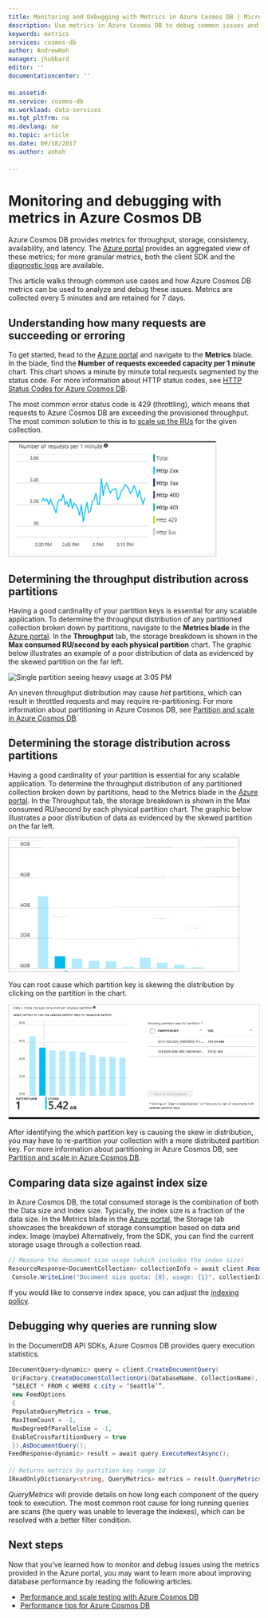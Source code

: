 ```yaml
---
title: Monitoring and Debugging with Metrics in Azure Cosmos DB | Microsoft Docs
description: Use metrics in Azure Cosmos DB to debug common issues and monitor the database.
keywords: metrics
services: cosmos-db
author: AndrewHoh
manager: jhubbard
editor: ''
documentationcenter: ''

ms.assetid: 
ms.service: cosmos-db
ms.workload: data-services
ms.tgt_pltfrm: na
ms.devlang: na
ms.topic: article
ms.date: 09/18/2017
ms.author: anhoh

---
```


# Monitoring and debugging with metrics in Azure Cosmos DB

Azure Cosmos DB provides metrics for throughput, storage, consistency, availability, and latency. The [Azure portal](https://portal.azure.com) provides an aggregated view of these metrics; for more granular metrics, both the client SDK and the [diagnostic logs](./logging.md) are available.

This article walks through common use cases and how Azure Cosmos DB metrics can be used to analyze and debug these issues. Metrics are collected every 5 minutes and are retained for 7 days.

## Understanding how many requests are succeeding or erroring

To get started, head to the [Azure portal](https://portal.azure.com) and navigate to the **Metrics** blade. In the blade, find the **Number of requests exceeded capacity per 1 minute** chart. This chart shows a minute by minute total requests segmented by the status code. For more information about HTTP status codes, see [HTTP Status Codes for Azure Cosmos DB](https://docs.microsoft.com/rest/api/documentdb/http-status-codes-for-documentdb).

The most common error status code is 429 (throttling), which means that requests to Azure Cosmos DB are exceeding the provisioned throughput. The most common solution to this is to [scale up the RUs](./set-throughput.md) for the given collection.

![Number of requests per minute](media/use-metrics/metrics-12.png)

## Determining the throughput distribution across partitions

Having a good cardinality of your partition keys is essential for any scalable application. To determine the throughput distribution of any partitioned collection broken down by partitions, navigate to the **Metrics blade** in the [Azure portal](https://portal.azure.com). In the **Throughput** tab, the storage breakdown is shown in the **Max consumed RU/second by each physical partition** chart. The graphic below illustrates an example of a poor distribution of data as evidenced by the skewed partition on the far left. 

![Single partition seeing heavy usage at 3:05 PM](media/use-metrics/bad-key-throughput.png)

An uneven throughput distribution may cause *hot* partitions, which can result in throttled requests and may require re-partitioning. For more information about partitioning in Azure Cosmos DB, see [Partition and scale in Azure Cosmos DB](./partition-data.md).

## Determining the storage distribution across partitions

Having a good cardinality of your partition is essential for any scalable application. To determine the throughput distribution of any partitioned collection broken down by partitions, head to the Metrics blade in the [Azure portal](https://portal.azure.com). In the Throughput tab, the storage breakdown is shown in the Max consumed RU/second by each physical partition chart. The graphic below illustrates a poor distribution of data as evidenced by the skewed partition on the far left. 

![Example of poor data distribution](media/use-metrics/metrics-07.png)

You can root cause which partition key is skewing the distribution by clicking on the partition in the chart. 

![Partition key is skewing the distribution](media/use-metrics/metrics-05.png)

After identifying the which partition key is causing the skew in distribution, you may have to re-partition your collection with a more distributed partition key. For more information about partitioning in Azure Cosmos DB, see [Partition and scale in Azure Cosmos DB](./partition-data.md).

## Comparing data size against index size

In Azure Cosmos DB, the total consumed storage is the combination of both the Data size and Index size. Typically, the index size is a fraction of the data size. In the Metrics blade in the [Azure portal](https://portal.azure.com), the Storage tab showcases the breakdown of storage consumption based on data and index. 
Image (maybe)
Alternatively, from the SDK, you can find the current storage usage through a collection read.
```csharp
// Measure the document size usage (which includes the index size)  
ResourceResponse<DocumentCollection> collectionInfo = await client.ReadDocumentCollectionAsync(UriFactory.CreateDocumentCollectionUri("db", "coll")); 
 Console.WriteLine("Document size quota: {0}, usage: {1}", collectionInfo.DocumentQuota, collectionInfo.DocumentUsage);
``` 
If you would like to conserve index space, you can adjust the [indexing policy](./indexing-policies.md).

## Debugging why queries are running slow

In the DocumentDB API SDKs, Azure Cosmos DB provides query execution statistics. 

```csharp
IDocumentQuery<dynamic> query = client.CreateDocumentQuery(
 UriFactory.CreateDocumentCollectionUri(DatabaseName, CollectionName), 
 “SELECT * FROM c WHERE c.city = ‘Seattle’”, 
 new FeedOptions 
 { 
 PopulateQueryMetrics = true, 
 MaxItemCount = -1, 
 MaxDegreeOfParallelism = -1, 
 EnableCrossPartitionQuery = true 
 }).AsDocumentQuery();
FeedResponse<dynamic> result = await query.ExecuteNextAsync();

// Returns metrics by partition key range Id 
IReadOnlyDictionary<string, QueryMetrics> metrics = result.QueryMetrics;
```

*QueryMetrics* will provide details on how long each component of the query took to execution. The most common root cause for long running queries are scans (the query was unable to leverage the indexes), which can be resolved with a better filter condition.

## Next steps

Now that you've learned how to monitor and debug issues using the metrics provided in the Azure portal, you may want to learn more about improving database performance by reading the following articles:

* [Performance and scale testing with Azure Cosmos DB](performance-testing.md)
* [Performance tips for Azure Cosmos DB](performance-tips.md)
